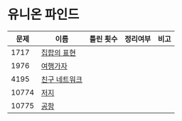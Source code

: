 # 유니온 파인드

| 문제    | 이름                        | 틀린 횟수 | 정리여부  |  비고   |
| ----- | ------------------------- | :---: | :---: | :---: |
| 1717  | [집합의 표현](1717/README.md)  |
| 1976  | [여행가자](1976/README.md)    |
| 4195  | [친구 네트워크](4195/README.md) |
| 10774 | [저지](10774/README.md)     |
| 10775 | [공항](10775/README.md)     |